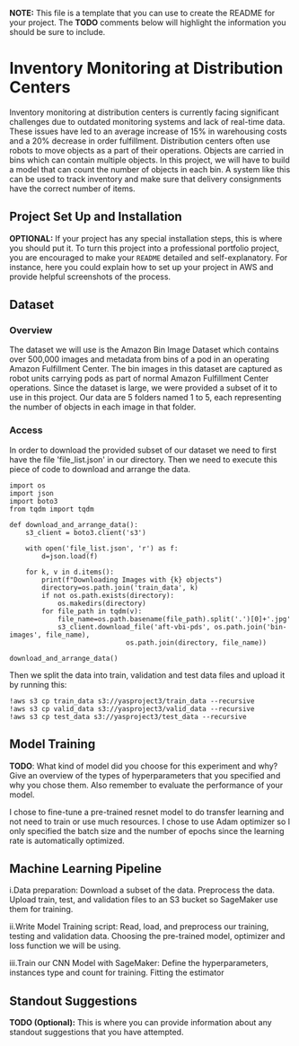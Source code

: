 **NOTE:** This file is a template that you can use to create the README for your project. The **TODO** comments below will highlight the information you should be sure to include.

# Inventory Monitoring at Distribution Centers

Inventory monitoring at distribution centers is currently facing significant challenges due to outdated monitoring systems and lack of real-time data. These issues have led to an average increase of 15% in warehousing costs and a 20% decrease in order fulfillment.
Distribution centers often use robots to move objects as a part of their operations. Objects are carried in bins which can contain multiple objects. In this project, we will have to build a model that can count the number of objects in each bin. A system like this can be used to track inventory and make sure that delivery consignments have the correct number of items.

## Project Set Up and Installation
**OPTIONAL:** If your project has any special installation steps, this is where you should put it. To turn this project into a professional portfolio project, you are encouraged to make your `README` detailed and self-explanatory. For instance, here you could explain how to set up your project in AWS and provide helpful screenshots of the process.

## Dataset

### Overview
The dataset we will use is the Amazon Bin Image Dataset which contains over 500,000 images and metadata from bins of a pod in an operating Amazon Fulfillment Center. The bin images in this dataset are captured as robot units carrying pods as part of normal Amazon Fulfillment Center operations. 
Since the dataset is large, we were provided a subset of it to use in this project. Our data are 5 folders named 1 to 5, each representing the number of objects in each image in that folder.


### Access
In order to download the provided subset of our dataset we need to first have the file 'file_list.json' in our directory. Then we need to execute this piece of code to download and arrange the data.


    import os
    import json
    import boto3
    from tqdm import tqdm

    def download_and_arrange_data():
        s3_client = boto3.client('s3')

        with open('file_list.json', 'r') as f:
            d=json.load(f)

        for k, v in d.items():
            print(f"Downloading Images with {k} objects")
            directory=os.path.join('train_data', k)
            if not os.path.exists(directory):
                os.makedirs(directory)
            for file_path in tqdm(v):
                file_name=os.path.basename(file_path).split('.')[0]+'.jpg'
                s3_client.download_file('aft-vbi-pds', os.path.join('bin-images', file_name),
                                 os.path.join(directory, file_name))

    download_and_arrange_data()
    
Then we split the data into train, validation and test data files and upload it by running this:

    !aws s3 cp train_data s3://yasproject3/train_data --recursive
    !aws s3 cp valid_data s3://yasproject3/valid_data --recursive
    !aws s3 cp test_data s3://yasproject3/test_data --recursive

## Model Training
**TODO**: What kind of model did you choose for this experiment and why? Give an overview of the types of hyperparameters that you specified and why you chose them. Also remember to evaluate the performance of your model.

I chose to fine-tune a pre-trained resnet model to do transfer learning and not need to train or use much resources. I chose to use Adam optimizer so I only specified the batch size and the number of epochs since the learning rate is automatically optimized.

## Machine Learning Pipeline

i.Data preparation:
Download a subset of the data.
Preprocess the data.
Upload train, test, and validation files to an S3 bucket so SageMaker use them for training.

ii.Write Model Training script:
Read, load, and preprocess our training, testing and validation data.
Choosing the pre-trained model, optimizer and loss function we will be using.

iii.Train our CNN Model with SageMaker:
Define the hyperparameters, instances type and count for training.
Fitting the estimator

## Standout Suggestions
**TODO (Optional):** This is where you can provide information about any standout suggestions that you have attempted.
